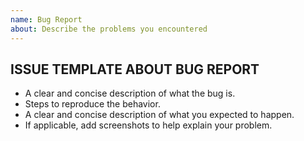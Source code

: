 ```yaml
---
name: Bug Report
about: Describe the problems you encountered
---
```


## ISSUE TEMPLATE ABOUT BUG REPORT

- A clear and concise description of what the bug is.
- Steps to reproduce the behavior.
- A clear and concise description of what you expected to happen. 
- If applicable, add screenshots to help explain your problem.


